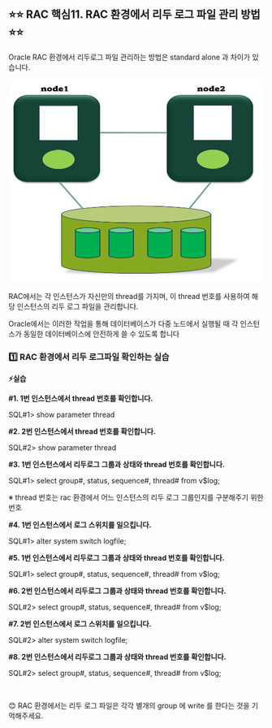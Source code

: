 ## ⭐⭐ RAC 핵심11. RAC 환경에서 리두 로그 파일 관리 방법 ⭐⭐

Oracle RAC 환경에서 리두로그 파일 관리하는 방법은 standard alone 과 차이가 있습니다.

<img src="https://github.com/oracleyu01/rac_class/blob/main/%EB%A1%9C%EA%B7%B8%ED%8C%8C%EC%9D%BC.png" width="500" height="400">

RAC에서는 각 인스턴스가 자신만의 thread를 가지며, 이 thread 번호를 사용하여 해당 인스턴스의  리두 로그 파일을 관리합니다.   
 
Oracle에서는 이러한 작업을 통해 데이터베이스가 다중 노드에서 실행될 때 각 인스턴스가 동일한 데이터베이스에 안전하게 쓸 수 있도록 합니다

### 1️⃣ RAC 환경에서 리두 로그파일 확인하는 실습

**⚡실습** 

**#1. 1번 인스턴스에서 thread 번호를 확인합니다.**

SQL#1> show  parameter  thread
&nbsp;

**#2. 2번 인스턴스에서 thread 번호를 확인합니다.**

SQL#2> show parameter  thread
&nbsp;

**#3. 1번 인스턴스에서 리두로그 그룹과 상태와 thread 번호를 확인합니다.**

SQL#1> select  group#, status, sequence#, thread# from v$log;
&nbsp;

※ thread 번호는 rac 환경에서 어느 인스턴스의 리두 로그 그룹인지를 구분해주기 위한 번호 
&nbsp;

**#4. 1번 인스턴스에서 로그 스위치를 일으킵니다.**

SQL#1> alter  system  switch  logfile; 
&nbsp;

**#5. 1번 인스턴스에서 리두로그 그룹과 상태와 thread 번호를 확인합니다.**

SQL#1> select  group#, status, sequence#, thread# from v$log;
&nbsp;

**#6. 2번 인스턴스에서 리두로그 그룹과 상태와 thread 번호를 확인합니다.**

SQL#2> select group#, status, sequence#, thread# from v$log;
&nbsp;

**#7. 2번 인스턴스에서 로그 스위치를 일으킵니다.**

SQL#2> alter  system  switch  logfile;
&nbsp;

**#8. 2번 인스턴스에서 리두로그 그룹과 상태와 thread 번호를 확인합니다.**

SQL#2> select group#, status, sequence#, thread# from v$log;

 &nbsp;
  &nbsp;
  &nbsp;
  &nbsp;
  
😊 RAC 환경에서는 리두 로그 파일은 각각 별개의 group 에 write 를 한다는 것을 기억해주세요.


